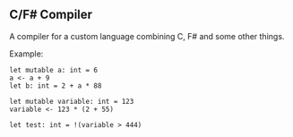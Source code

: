 ## C/F# Compiler

A compiler for a custom language combining C, F# and some other things.


Example:
```
let mutable a: int = 6
a <- a + 9
let b: int = 2 + a * 88

let mutable variable: int = 123
variable <- 123 * (2 + 55)

let test: int = !(variable > 444)

```
